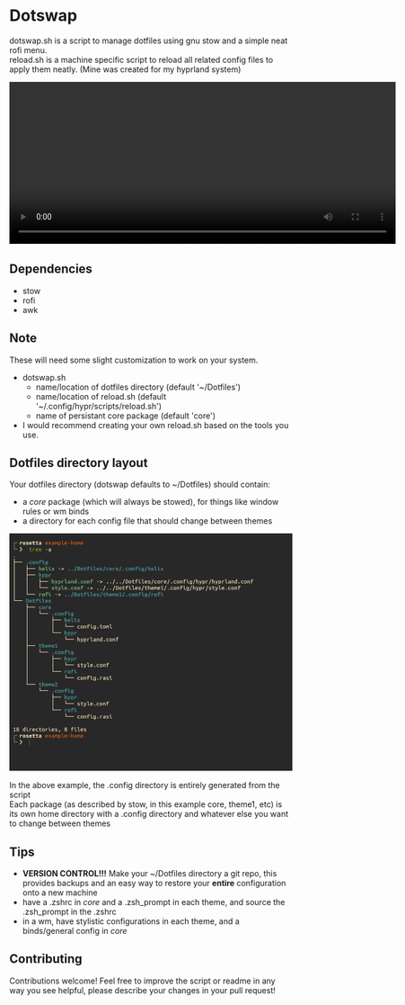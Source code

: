 # Dotswap

dotswap.sh is a script to manage dotfiles using gnu stow and a simple neat rofi menu.<br/>
reload.sh is a machine specific script to reload all related config files to apply them neatly. (Mine was created for my hyprland system)




<video width="688" height="288" src="https://github.com/user-attachments/assets/e444a10c-c11f-4ff0-9e3c-890c979e4191"></video>

## Dependencies

* stow
* rofi
* awk

## Note

These will need some slight customization to work on your system.

* dotswap.sh
    * name/location of dotfiles directory (default '~/Dotfiles')
    * name/location of reload.sh (default '~/.config/hypr/scripts/reload.sh')
    * name of persistant core package (default 'core')
* I would recommend creating your own reload.sh based on the tools you use.

## Dotfiles directory layout

Your dotfiles directory (dotswap defaults to ~/Dotfiles) should contain:

* a *core* package (which will always be stowed), for things like window rules or wm binds
* a directory for each config file that should change between themes

![Directory Layout](assets/dotfiles-directory-example.png)

In the above example, the .config directory is entirely generated from the script<br/>
Each package (as described by stow, in this example core, theme1, etc) is its own home directory with a .config directory and whatever else you want to change between themes 

## Tips

* **VERSION CONTROL!!!** Make your ~/Dotfiles directory a git repo, this provides backups and an easy way to restore your **entire** configuration onto a new machine
* have a .zshrc in *core* and a .zsh_prompt in each theme, and source the .zsh_prompt in the .zshrc
* in a wm, have stylistic configurations in each theme, and a binds/general config in *core*

## Contributing

Contributions welcome! Feel free to improve the script or readme in any way you see helpful, please describe your changes in your pull request!
